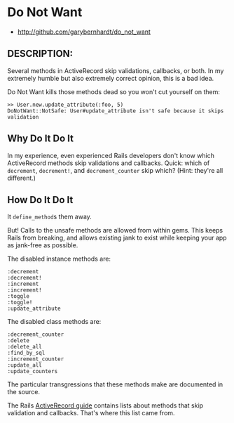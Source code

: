 # Do Not Want

* http://github.com/garybernhardt/do_not_want

## DESCRIPTION:

Several methods in ActiveRecord skip validations, callbacks, or both. In my extremely humble but also extremely correct opinion, this is a bad idea.

Do Not Want kills those methods dead so you won't cut yourself on them:

    >> User.new.update_attribute(:foo, 5)
    DoNotWant::NotSafe: User#update_attribute isn't safe because it skips validation

## Why Do It Do It

In my experience, even experienced Rails developers don't know which ActiveRecord methods skip validations and callbacks. Quick: which of `decrement`, `decrement!`, and `decrement_counter` skip which? (Hint: they're all different.)

## How Do It Do It

It `define_method`s them away.

But! Calls to the unsafe methods are allowed from within gems. This keeps Rails from breaking, and allows existing jank to exist while keeping your app as jank-free as possible.

The disabled instance methods are:

    :decrement
    :decrement!
    :increment
    :increment!
    :toggle
    :toggle!
    :update_attribute

The disabled class methods are:

    :decrement_counter
    :delete
    :delete_all
    :find_by_sql
    :increment_counter
    :update_all
    :update_counters

The particular transgressions that these methods make are documented in the source.

The Rails [ActiveRecord guide](http://guides.rubyonrails.org/active_record_validations_callbacks.html#skipping-validations) contains lists about methods that skip validation and callbacks. That's where this list came from.


